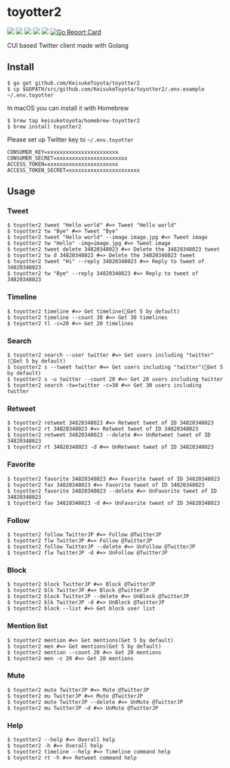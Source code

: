# toyotter2
![](https://img.shields.io/github/stars/KeisukeToyota/toyotter2.svg)
![](https://img.shields.io/github/release/KeisukeToyota/toyotter2.svg)
![](https://img.shields.io/github/issues/KeisukeToyota/toyotter2.svg)
![](https://img.shields.io/github/forks/KeisukeToyota/toyotter2.svg)
![](https://img.shields.io/github/license/KeisukeToyota/toyotter2.svg)
[![Go Report Card](https://goreportcard.com/badge/github.com/KeisukeToyota/toyotter2)](https://goreportcard.com/report/github.com/KeisukeToyota/toyotter2)

CUI based Twitter client made with Golang

## Install

```shell
$ go get github.com/KeisukeToyota/toyotter2
$ cp $GOPATH/src/github.com/KeisukeToyota/toyotter2/.env.example ~/.env.toyotter
```

In macOS you can install it with Homebrew
```shell
$ brew tap keisuketoyota/homebrew-toyotter2
$ brew install toyotter2
```

Please set up Twitter key to `~/.env.toyotter`
```
CONSUMER_KEY=xxxxxxxxxxxxxxxxxxxxxxx
CONSUMER_SECRET=xxxxxxxxxxxxxxxxxxxxxxx
ACCESS_TOKEN=xxxxxxxxxxxxxxxxxxxxxxx
ACCESS_TOKEN_SECRET=xxxxxxxxxxxxxxxxxxxxxxx
```

## Usage

### Tweet
```shell
$ toyotter2 tweet "Hello world" #=> Tweet "Hello world"
$ toyotter2 tw "Bye" #=> Tweet "Bye"
$ toyotter2 tweet "Hello world" --image image.jpg #=> Tweet image
$ toyotter2 tw "Hello" -img=image.jpg #=> Tweet image
$ toyotter2 tweet delete 34820348023 #=> Delete the 34820348023 tweet
$ toyotter2 tw d 34820348023 #=> Delete the 34820348023 tweet
$ toyotter2 tweet "Hi" --reply 34820348023 #=> Reply to tweet of 34820348023
$ toyotter2 tw "Bye" --reply 34820348023 #=> Reply to tweet of 34820348023
```

### Timeline
```shell
$ toyotter2 timeline #=> Get timeline(Get 5 by default)
$ toyotter2 timeline --count 30 #=> Get 30 timelines
$ toyotter2 tl -c=20 #=> Get 20 timelines
```

### Search
```shell
$ toyotter2 search --user twitter #=> Get users including "twitter"(Get 5 by default)
$ toyotter2 s --tweet twitter #=> Get users including "twitter"(Get 5 by default)
$ toyotter2 s -u twitter --count 20 #=> Get 20 users including twitter
$ toyotter2 search -tw=twitter -c=30 #=> Get 30 users including twitter
```

### Retweet
```shell
$ toyotter2 retweet 34820348023 #=> Retweet tweet of ID 34820348023
$ toyotter2 rt 34820348023 #=> Retweet tweet of ID 34820348023
$ toyotter2 retweet 34820348023 --delete #=> UnRetweet tweet of ID 34820348023
$ toyotter2 rt 34820348023 -d #=> UnRetweet tweet of ID 34820348023
```

### Favorite
```shell
$ toyotter2 favorite 34820348023 #=> Favorite tweet of ID 34820348023
$ toyotter2 fav 34820348023 #=> Favorite tweet of ID 34820348023
$ toyotter2 favorite 34820348023 --delete #=> UnFavorite tweet of ID 34820348023
$ toyotter2 fav 34820348023 -d #=> UnFavorite tweet of ID 34820348023
```

### Follow
```shell
$ toyotter2 follow TwitterJP #=> Follow @TwitterJP
$ toyotter2 flw TwitterJP #=> Follow @TwitterJP
$ toyotter2 follow TwitterJP --delete #=> UnFollow @TwitterJP
$ toyotter2 flw TwitterJP -d #=> UnFollow @TwitterJP
```

### Block
```shell
$ toyotter2 block TwitterJP #=> Block @TwitterJP
$ toyotter2 blk TwitterJP #=> Block @TwitterJP
$ toyotter2 block TwitterJP --delete #=> UnBlock @TwitterJP
$ toyotter2 blk TwitterJP -d #=> UnBlock @TwitterJP
$ toyotter2 block --list #=> Get block user list
```

### Mention list
```shell
$ toyotter2 mention #=> Get mentions(Get 5 by default)
$ toyotter2 men #=> Get mentions(Get 5 by default)
$ toyotter2 mention --count 20 #=> Get 20 mentions
$ toyotter2 men -c 20 #=> Get 20 mentions
```

### Mute
```shell
$ toyotter2 mute TwitterJP #=> Mute @TwitterJP
$ toyotter2 mu TwitterJP #=> Mute @TwitterJP
$ toyotter2 mute TwitterJP --delete #=> UnMute @TwitterJP
$ toyotter2 mu TwitterJP -d #=> UnMute @TwitterJP
```

### Help
```shell
$ toyotter2 --help #=> Overall help
$ toyotter2 -h #=> Overall help
$ toyotter2 timeline --help #=> Timeline command help
$ toyotter2 rt -h #=> Retweet command help
```
